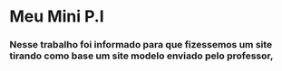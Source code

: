 # Meu Mini P.I
### Nesse trabalho foi informado para que fizessemos um site tirando como base um site modelo enviado pelo professor, 
